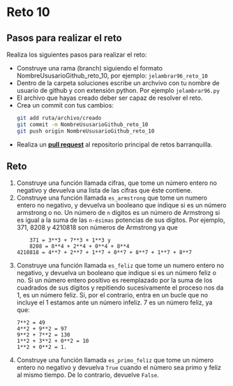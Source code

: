 # Reto 10

## Pasos para realizar el reto

Realiza los siguientes pasos para realizar el reto: 
- Construye una rama (branch) siguiendo el formato NombreUsusarioGithub_reto_10, por ejemplo: `jelambrar96_reto_10`
- Dentro de la carpeta soluciones escribe un archvivo con tu nombre de usuario de github y con extensión python. Por ejemplo `jelambrar96.py`
- El archivo que hayas creado deber ser capaz de resolver el reto. 
- Crea un commit con tus cambios:
    ```bash
    git add ruta/archivo/creado
    git commit -m NombreUsusarioGithub_reto_10
    git push origin NombreUsusarioGithub_reto_10
    ```
- Realiza un [**pull request**](https://docs.github.com/es/pull-requests/collaborating-with-pull-requests/proposing-changes-to-your-work-with-pull-requests/creating-a-pull-request) al repositorio principal de retos barranquilla. 

## Reto

1. Construye una función llamada cifras, que tome un número entero no negativo y devuelva una lista de las cifras que éste contiene. 
2. Construye una función llamada `es_armstrong` que tome un numero entero no negativo, y devuelva un booleano que indique si es un número armstrong o no. Un número de `n` dígitos es un número de Armstrong si es igual a la suma de las `n-ésimas` potencias de sus dígitos. Por ejemplo, 371, 8208 y 4210818 son números de Armstrong ya que
    ```
        371 = 3**3 + 7**3 + 1**3 y  
        8208 = 8**4 + 2**4 + 0**4 + 8**4 
    4210818 = 4**7 + 2**7 + 1**7 + 0**7 + 8**7 + 1**7 + 8**7
    ```
3. Construye una función llamada `es_feliz` que tome un numero entero no negativo, y devuelva un booleano que indique si es un número feliz o no. Si un número entero positivo es reemplazado por la suma de los cuadrados de sus dígitos y repitiendo sucesivamente el proceso nos da 1, es un número feliz. Si, por el contrario, entra en un bucle que no incluye el 1 estamos ante un número infeliz. 7 es un número feliz, ya que:
    ```
    7**2 = 49
    4**2 + 9**2 = 97
    9**2 + 7**2 = 130
    1**2 + 3**2 + 0**2 = 10
    1**2 + 0**2 = 1.
    ```
4. Construye una función llamada `es_primo_feliz` que tome un número entero no negativo y devuelva `True` cuando el número sea primo y feliz al mismo tiempo. De lo contrario, devuelve `False`.